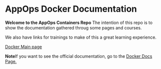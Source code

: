 # AppOps Docker Documentation

**Welcome to the AppOps Containers Repo**
The intention of this repo is to show the documentation gathered throug some pages and courses.

We also have links for trainings to make of this a great learning experience.

[Docker Main page](docker/main.md)


**Note**If you want to see the official documentation, go to the [Docker Docs Page.](https://docs.docker.com)
